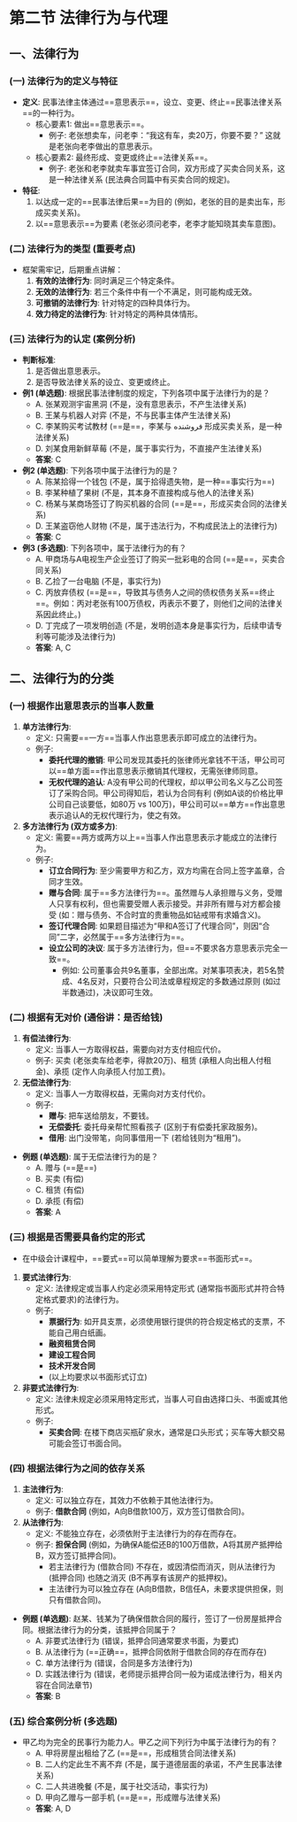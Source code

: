 # 第二节 法律行为与代理
## 一、法律行为
### (一) 法律行为的定义与特征
* **定义**: 民事法律主体通过==意思表示==，设立、变更、终止==民事法律关系==的一种行为。
    * 核心要素1: 做出==意思表示==。
        * 例子: 老张想卖车，问老李：“我这有车，卖20万，你要不要？” 这就是老张向老李做出的意思表示。
    * 核心要素2: 最终形成、变更或终止==法律关系==。
        * 例子: 老张和老李就卖车事宜签订合同，双方形成了买卖合同关系，这是一种法律关系 (民法典合同篇中有买卖合同的规定)。
* **特征**:
    1.  以达成一定的==民事法律后果==为目的 (例如，老张的目的是卖出车，形成买卖关系)。
    2.  以==意思表示==为要素 (老张必须问老李，老李才能知晓其卖车意图)。
### (二) 法律行为的类型 (重要考点)
* 框架需牢记，后期重点讲解：
    1.  **有效的法律行为**: 同时满足三个特定条件。
    2.  **无效的法律行为**: 若三个条件中有一个不满足，则可能构成无效。
    3.  **可撤销的法律行为**: 针对特定的四种具体行为。
    4.  **效力待定的法律行为**: 针对特定的两种具体情形。
### (三) 法律行为的认定 (案例分析)
* **判断标准**:
    1.  是否做出意思表示。
    2.  是否导致法律关系的设立、变更或终止。
* **例1 (单选题)**: 根据民事法律制度的规定，下列各项中属于法律行为的是？
    * A. 张某观测宇宙黑洞 (不是，没有意思表示，不产生法律关系)
    * B. 王某与机器人对弈 (不是，不与民事主体产生法律关系)
    * C. 李某购买考试教材 (==是==，李某与 فروشنده 形成买卖关系，是一种法律关系)
    * D. 刘某食用新鲜草莓 (不是，属于事实行为，不直接产生法律关系)
    * **答案**: C
* **例2 (单选题)**: 下列各项中属于法律行为的是？
    * A. 陈某拾得一个钱包 (不是，属于拾得遗失物，是一种==事实行为==)
    * B. 李某种植了果树 (不是，其本身不直接构成与他人的法律关系)
    * C. 杨某与某商场签订了购买机器的合同 (==是==，形成买卖合同的法律关系)
    * D. 王某盗窃他人财物 (不是，属于违法行为，不构成民法上的法律行为)
    * **答案**: C
* **例3 (多选题)**: 下列各项中，属于法律行为的有？
    * A. 甲商场与A电视生产企业签订了购买一批彩电的合同 (==是==，买卖合同关系)
    * B. 乙捡了一台电脑 (不是，事实行为)
    * C. 丙放弃债权 (==是==，导致其与债务人之间的债权债务关系==终止==。例如：丙对老张有100万债权，丙表示不要了，则他们之间的法律关系因此终止。)
    * D. 丁完成了一项发明创造 (不是，发明创造本身是事实行为，后续申请专利等可能涉及法律行为)
    * **答案**: A, C
## 二、法律行为的分类
### (一) 根据作出意思表示的当事人数量
1.  **单方法律行为**:
    * 定义: 只需要==一方==当事人作出意思表示即可成立的法律行为。
    * 例子:
        * **委托代理的撤销**: 甲公司发现其委托的张律师光拿钱不干活，甲公司可以==单方面==作出意思表示撤销其代理权，无需张律师同意。
        * **无权代理的追认**: A没有甲公司的代理权，却以甲公司名义与乙公司签订了采购合同。甲公司得知后，若认为合同有利 (例如A谈的价格比甲公司自己谈要低，如80万 vs 100万)，甲公司可以==单方==作出意思表示追认A的无权代理行为，使之有效。
2.  **多方法律行为 (双方或多方)**:
    * 定义: 需要==两方或两方以上==当事人作出意思表示才能成立的法律行为。
    * 例子:
        * **订立合同行为**: 至少需要甲方和乙方，双方均需在合同上签字盖章，合同才生效。
        * **赠与合同**: 属于==多方法律行为==。虽然赠与人承担赠与义务，受赠人只享有权利，但也需要受赠人表示接受。并非所有赠与对方都会接受 (如：赠与债务、不合时宜的贵重物品如钻戒带有求婚含义)。
        * **签订代理合同**: 如果题目描述为“甲和A签订了代理合同”，则因“合同”二字，必然属于==多方法律行为==。
        * **设立公司的决议**: 属于多方法律行为，但==不要求各方意思表示完全一致==。
            * 例如: 公司董事会共9名董事，全部出席。对某事项表决，若5名赞成、4名反对，只要符合公司法或章程规定的多数通过原则 (如过半数通过)，决议即可生效。
### (二) 根据有无对价 (通俗讲：是否给钱)
1.  **有偿法律行为**:
    * 定义: 当事人一方取得权益，需要向对方支付相应代价。
    * 例子: 买卖 (老张卖车给老李，得款20万)、租赁 (承租人向出租人付租金)、承揽 (定作人向承揽人付加工费)。
2.  **无偿法律行为**:
    * 定义: 当事人一方取得权益，无需向对方支付代价。
    * 例子:
        * **赠与**: 把车送给朋友，不要钱。
        * **无偿委托**: 委托母亲帮忙照看孩子 (区别于有偿委托家政服务)。
        * **借用**: 出门没带笔，向同事借用一下 (若给钱则为“租用”)。
* **例题 (单选题)**: 属于无偿法律行为的是？
    * A. 赠与 (==是==)
    * B. 买卖 (有偿)
    * C. 租赁 (有偿)
    * D. 承揽 (有偿)
    * **答案**: A
### (三) 根据是否需要具备约定的形式
* 在中级会计课程中，==要式==可以简单理解为要求==书面形式==。
1.  **要式法律行为**:
    * 定义: 法律规定或当事人约定必须采用特定形式 (通常指书面形式并符合特定格式要求)的法律行为。
    * 例子:
        * **票据行为**: 如开具支票，必须使用银行提供的符合规定格式的支票，不能自己用白纸画。
        * **融资租赁合同**
        * **建设工程合同**
        * **技术开发合同**
        * (以上均要求以书面形式订立)
2.  **非要式法律行为**:
    * 定义: 法律未规定必须采用特定形式，当事人可自由选择口头、书面或其他形式。
    * 例子:
        * **买卖合同**: 在楼下商店买瓶矿泉水，通常是口头形式；买车等大额交易可能会签订书面合同。
### (四) 根据法律行为之间的依存关系
1.  **主法律行为**:
    * 定义: 可以独立存在，其效力不依赖于其他法律行为。
    * 例子: **借款合同** (例如，A向B借款100万，双方签订借款合同)。
2.  **从法律行为**:
    * 定义: 不能独立存在，必须依附于主法律行为的存在而存在。
    * 例子: **担保合同** (例如，为确保A能偿还B的100万借款，A将其房产抵押给B，双方签订抵押合同)。
        * 若主法律行为 (借款合同) 不存在，或因清偿而消灭，则从法律行为 (抵押合同) 也随之消灭 (B不再享有该房产的抵押权)。
        * 主法律行为可以独立存在 (A向B借款，B信任A，未要求提供担保，则只有借款合同)。
* **例题 (单选题)**: 赵某、钱某为了确保借款合同的履行，签订了一份房屋抵押合同。根据法律行为的分类，该抵押合同属于？
    * A. 非要式法律行为 (错误，抵押合同通常要求书面，为要式)
    * B. 从法律行为 (==正确==，抵押合同依附于借款合同的存在而存在)
    * C. 单方法律行为 (错误，合同是多方法律行为)
    * D. 实践法律行为 (错误，老师提示抵押合同一般为诺成法律行为，相关内容在合同法章节)
    * **答案**: B
### (五) 综合案例分析 (多选题)
* 甲乙均为完全的民事行为能力人。甲乙之间下列行为中属于法律行为的有？
    * A. 甲将房屋出租给了乙 (==是==，形成租赁合同法律关系)
    * B. 二人约定此生不离不弃 (不是，属于道德层面的承诺，不产生民事法律关系)
    * C. 二人共进晚餐 (不是，属于社交活动，事实行为)
    * D. 甲向乙赠与一部手机 (==是==，形成赠与法律关系)
    * **答案**: A, D